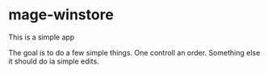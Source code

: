 mage-winstore
=============
This is a simple app

The goal is to do a few simple things.  One controll an order.
Something else it should do ia simple edits.  